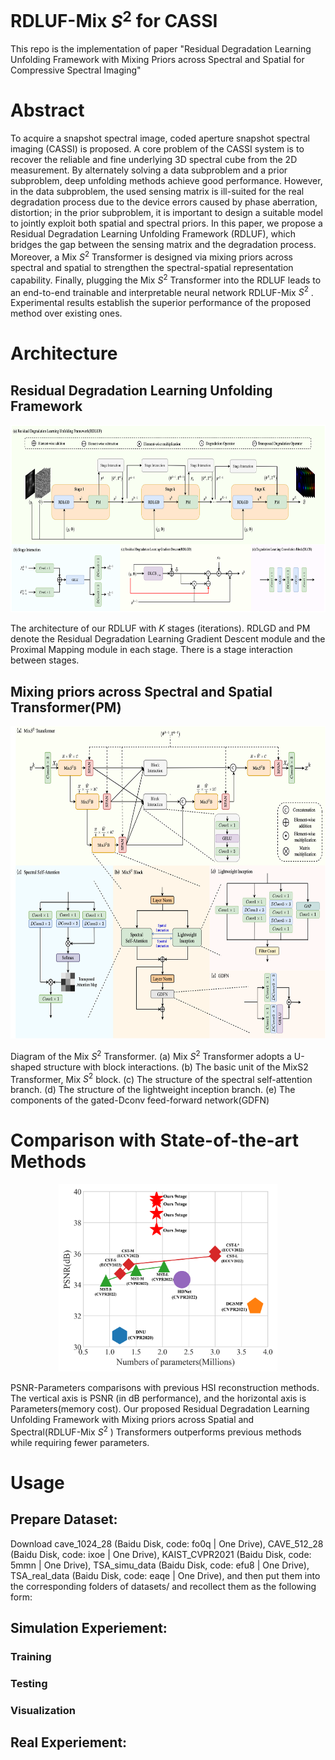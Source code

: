 # RDLUF-Mix $S^2$ for CASSI


This repo is the implementation of paper "Residual Degradation Learning Unfolding Framework with Mixing Priors across Spectral and Spatial for Compressive Spectral Imaging"


# Abstract

To acquire a snapshot spectral image, coded aperture snapshot spectral imaging (CASSI) is proposed. A core problem of the CASSI system is to recover the reliable and fine underlying 3D spectral cube from the 2D measurement. By alternately solving a data subproblem and a prior subproblem, deep unfolding methods achieve good performance. However, in the data subproblem, the used sensing matrix is ill-suited for the real degradation process due to the device errors caused by phase aberration, distortion; in the prior subproblem,  it is important to design a suitable model to jointly exploit both spatial and spectral priors. In this paper, we propose a Residual Degradation Learning Unfolding Framework (RDLUF), which bridges the gap between the sensing matrix and the degradation process. Moreover, a Mix $S^2$ Transformer is designed via mixing priors across spectral and spatial to strengthen the spectral-spatial representation capability. Finally, plugging the Mix $S^2$ Transformer into the RDLUF leads to an end-to-end trainable and interpretable neural network RDLUF-Mix $S^2$ . Experimental results establish the superior performance of the proposed method over existing ones.

# Architecture

## Residual Degradation Learning Unfolding Framework

<div align=center>
<img src="https://github.com/ShawnDong98/RDLUF_MixS2/blob/master/figures/RDLUF.png" width = "700" height = "300" alt="">
</div>

The architecture of our RDLUF with $K$ stages (iterations). RDLGD and PM denote the Residual Degradation Learning Gradient Descent module and the Proximal Mapping module in each stage. There is a stage interaction between stages.

## Mixing priors across Spectral and Spatial Transformer(PM)

<div align=center>
<img src="https://github.com/ShawnDong98/RDLUF_MixS2/blob/master/figures/MixS2T.png" width = "700" height = "500" alt="">
</div>

Diagram of the Mix $S^2$ Transformer. (a) Mix $S^2$ Transformer adopts a U-shaped structure with block interactions. (b) The basic unit of the MixS2 Transformer, Mix $S^2$ block. (c) The structure of the spectral self-attention branch. (d) The structure of the lightweight inception branch. (e) The components of the gated-Dconv feed-forward network(GDFN)

# Comparison with State-of-the-art Methods

<div align=center>
<img src="https://github.com/ShawnDong98/RDLUF_MixS2/blob/master/figures/performance.png" width = "350" height = "300" alt="">
</div>

 PSNR-Parameters comparisons with previous HSI reconstruction methods. The vertical axis is PSNR (in dB performance), and the horizontal axis is Parameters(memory cost). Our proposed Residual Degradation Learning Unfolding Framework with Mixing priors across Spatial and Spectral(RDLUF-Mix $S^2$ ) Transformers outperforms previous methods while requiring fewer parameters.


# Usage 

## Prepare Dataset:

Download cave_1024_28 (Baidu Disk, code: fo0q | One Drive), CAVE_512_28 (Baidu Disk, code: ixoe | One Drive), KAIST_CVPR2021 (Baidu Disk, code: 5mmn | One Drive), TSA_simu_data (Baidu Disk, code: efu8 | One Drive), TSA_real_data (Baidu Disk, code: eaqe | One Drive), and then put them into the corresponding folders of datasets/ and recollect them as the following form:


## Simulation Experiement:

### Training


### Testing

### Visualization


## Real Experiement:

##
